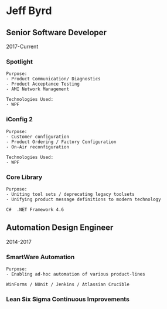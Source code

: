 # Jeff Byrd


## Senior Software Developer
2017-Current

### Spotlight
```
Purpose: 
- Product Communication/ Diagnostics 
- Product Acceptance Testing
- AMI Network Management

Technologies Used:
- WPF  

```
### iConfig 2
```
Purpose: 
- Customer configuration
- Product Ordering / Factory Configuration 
- On-Air reconfiguration

Technologies Used:
- WPF
```

### Core Library
```
Purpose: 
- Uniting tool sets / deprecating legacy toolsets
- Unifying product message definitions to modern technology

C#  .NET Framework 4.6
```

## Automation Design Engineer 
2014-2017

### SmartWare Automation
```
Purpose:
- Enabling ad-hoc automation of various product-lines 

WinForms / NUnit / Jenkins / Atlassian Crucible

``` 
### Lean Six Sigma Continuous Improvements




